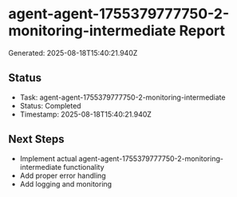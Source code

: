 # agent-agent-1755379777750-2-monitoring-intermediate Report

Generated: 2025-08-18T15:40:21.940Z

## Status
- Task: agent-agent-1755379777750-2-monitoring-intermediate
- Status: Completed
- Timestamp: 2025-08-18T15:40:21.940Z

## Next Steps
- Implement actual agent-agent-1755379777750-2-monitoring-intermediate functionality
- Add proper error handling
- Add logging and monitoring
